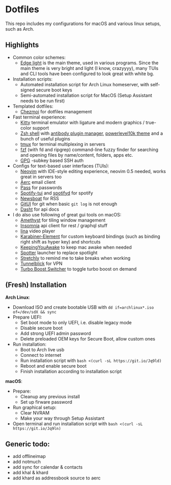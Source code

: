# Dotfiles

This repo includes my configurations for macOS and various linux setups, such as Arch.

## Highlights

- Common color schemes:
  - [Edge light](https://github.com/sainnhe/edge) is the main theme, used in various programs. Since the main theme is very bright and light (I know, crazyyyy), many TUIs and CLI tools have been configured to look great with white bg.
- Installation scripts:
  - Automated installation script for Arch Linux homeserver, with self-signed secure boot keys
  - Semi-automated installation script for MacOS (Setup Assistant needs to be run first)
- Templated dotfiles:
  - [Chezmoi](https://www.chezmoi.io/) for dotfiles management
- Fast terminal experience:
  - [Kitty](https://sw.kovidgoyal.net/kitty/) terminal emulator with ligature and modern graphics / true-color support
  - [Zsh shell](https://www.zsh.org/) with [antibody plugin manager](https://getantibody.github.io/), [powerlevel10k theme](https://github.com/romkatv/powerlevel10k) and a bunch of useful plugins
  - [tmux](https://github.com/tmux/tmux) for terminal multiplexing in servers
  - [fzf](https://github.com/junegunn/fzf) (with fd and ripgrep) command-line fuzzy
    finder for searching and opening files by name/content, folders, apps etc.
  - [GPG](https://gnupg.org/) -subkey based SSH auth
- Configs for text-based user interfaces (TUIs):
  - [Neovim](https://neovim.io/) with IDE-style editing experience, neovim 0.5 needed, works great in servers too
  - [Aerc](https://aerc-mail.org/) email client
  - [Pass](https://www.passwordstore.org/) for passwords
  - [Spotify-tui](https://github.com/Rigellute/spotify-tui) and [spotifyd](https://github.com/Spotifyd/spotifyd)
    for spotify
  - [Newsboat](https://newsboat.org/) for RSS
  - [GitUI](https://github.com/extrawurst/gitui) for git when basic `git log` is not enough
  - [Dasht](https://github.com/sunaku/dasht) for api docs
- I do also use following of great gui tools on macOS:
  - [Amethyst](https://github.com/ianyh/Amethyst) for tiling window management
  - [Insomnia](https://github.com/Kong/insomnia) api client for rest / graphql stuff
  - [Iina](https://github.com/iina/iina) video player
  - [Karabiner-Element](https://karabiner-elements.pqrs.org/) for custom keyboard bindings (such as binding right shift as hyper key) and shortcuts
  - [KeepingYouAwake](https://github.com/newmarcel/KeepingYouAwake) to keep mac awake when needed
  - [Spotter](https://github.com/ziulev/spotter) launcher to replace spotlight
  - [Stretchly](https://github.com/hovancik/stretchly) to remind me to take breaks when working
  - [Tunnelblick](https://tunnelblick.net/) for VPN
  - [Turbo Boost Switcher](https://github.com/hovancik/stretchly) to toggle turbo boost on demand

## (Fresh) Installation

**Arch Linux**:

- Download ISO and create bootable USB with `dd if=archlinux*.iso of=/dev/sdX && sync`
- Prepare UEFI:
  - Set boot mode to only UEFI, i.e. disable legacy mode
  - Disable secure boot
  - Add strong UEFI admin password
  - Delete preloaded OEM keys for Secure Boot, allow custom ones
- Run installation:
  - Boot to Arch live usb
  - Connect to internet
  - Run installation script with `bash <(curl -sL https://git.io/Jq9ld)`
  - Reboot and enable secure boot
  - Finish installation according to installation script

**macOS**:

- Prepare:
  - Cleanup any previous install
  - Set up firware password
- Run graphical setup:
  - Clear NVRAM
  - Make your way through Setup Assistant
- Open terminal and run installation script with `bash <(curl -sL https://git.io/Jq9ln)`

## Generic todo:
- add offlineimap
- add notmuch
- add sync for calendar & contacts
- add khal & khard
- add khard as addressbook source to aerc
